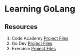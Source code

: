 # Learning GoLang

## Resources

1. Code Academy [Project Files](./codeacademy/)
2. Go.Dev [Project Files](./go.dev/)
3. Exercism [Project Files](./exercism/)
